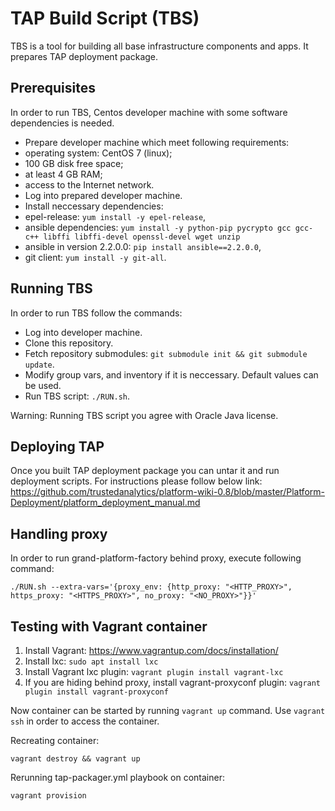 # TAP Build Script (TBS)
TBS is a tool for building all base infrastructure components and apps. It prepares TAP deployment package.

## Prerequisites
In order to run TBS, Centos developer machine with some software dependencies is needed.

* Prepare developer machine which meet following requirements:
 * operating system: CentOS 7 (linux);
 * 100 GB disk free space;
 * at least 4 GB RAM;
 * access to the Internet network.
* Log into prepared developer machine.
* Install neccessary dependencies:
 * epel-release: `yum install -y epel-release`,
 * ansible dependencies: `yum install -y python-pip pycrypto gcc gcc-c++ libffi libffi-devel openssl-devel wget unzip`
 * ansible in version 2.2.0.0: `pip install ansible==2.2.0.0`,
 * git client: `yum install -y git-all`.

## Running TBS
In order to run TBS follow the commands:
* Log into developer machine.
* Clone this repository.
* Fetch repository submodules: `git submodule init && git submodule update`.
* Modify group vars, and inventory if it is neccessary. Default values can be used.
* Run TBS script: `./RUN.sh`.

Warning: Running TBS script you agree with Oracle Java license.

## Deploying TAP
Once you built TAP deployment package you can untar it and run deployment scripts. For instructions please follow below link:
https://github.com/trustedanalytics/platform-wiki-0.8/blob/master/Platform-Deployment/platform_deployment_manual.md

## Handling proxy
In order to run grand-platform-factory behind proxy, execute following command:
```
./RUN.sh --extra-vars='{proxy_env: {http_proxy: "<HTTP_PROXY>", https_proxy: "<HTTPS_PROXY>", no_proxy: "<NO_PROXY>"}}'
```
## Testing with Vagrant container

1. Install Vagrant: https://www.vagrantup.com/docs/installation/
2. Install lxc: `sudo apt install lxc`
3. Install Vagrant lxc plugin: `vagrant plugin install vagrant-lxc`
4. If you are hiding behind proxy, install vagrant-proxyconf plugin: `vagrant plugin install vagrant-proxyconf`

Now container can be started by running `vagrant up` command. Use `vagrant ssh` in order to access the container.

Recreating container:
```
vagrant destroy && vagrant up
```
Rerunning tap-packager.yml playbook on container: 
```
vagrant provision
```


